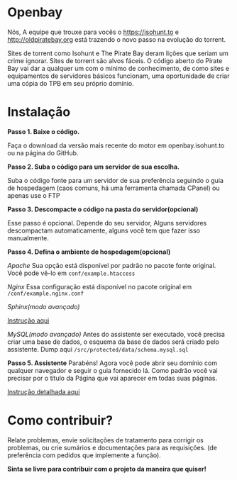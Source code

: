 Openbay
=======
Nós, A equipe que trouxe para vocês o https://isohunt.to e http://oldpiratebay.org está trazendo o novo passo 
na evolução do torrent.

Sites de torrent como Isohunt e The Pirate Bay deram lições que seriam um crime ignorar.
Sites de torrent são alvos fáceis. O código aberto do Pirate Bay vai dar a qualquer um com o mínimo de conhecimento, de 
como sites e equipamentos de servidores básicos funcionam, uma oportunidade de criar uma cópia do TPB em seu próprio 
domínio.

Instalação
=======

**Passo 1. Baixe o código.**

Faça o download da versão mais recente do motor em openbay.isohunt.to ou na página do GitHub.

**Passo 2. Suba o código para um servidor de sua escolha.**

Suba o código fonte para um servidor de sua preferência seguindo o guia de hospedagem 
(caos comuns, há uma ferramenta chamada CPanel) ou apenas use o FTP

**Passo 3. Descompacte o código na pasta do servidor(opcional)**

Esse passo é opcional. Depende do seu servidor, Alguns servidores descompactam automaticamente, alguns você tem que 
fazer isso manualmente.

**Passo 4. Defina o ambiente de hospedagem(opcional)**

*Apache*
Sua opção está disponível por padrão no pacote fonte original. Você pode vê-lo em `conf/example.htaccess`

*Nginx*
Essa configuração está disponível no pacote original em `/conf/example.nginx.conf`

*Sphinx(modo avançado)*

[Instrução aqui](https://github.com/isohuntto/openbay/wiki/sphinx)

*MySQL(modo avançado)*
Antes do assistente ser executado, você precisa criar uma base de dados, o esquema da base de dados será criado pelo
assistente. Dump aqui `/src/protected/data/schema.mysql.sql`

**Passo 5. Assistente**
Parabéns! Agora você pode abrir seu domínio com qualquer navegador e seguir o guia fornecido lá. Como padrão você vai
precisar por o título da Página que vai aparecer em todas suas páginas.

[Instrução detalhada aqui](https://github.com/isohuntto/openbay/wiki/shared-hosting-guide)

Como contribuir?
=======
Relate problemas, envie solicitações de tratamento para corrigir os problemas, ou crie sumários e documentações para as
requisições. (de preferência com pedidos que implemente a função).

**Sinta se livre para contribuir com o projeto da maneira que quiser!**

